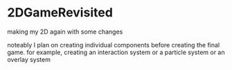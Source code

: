 # 2DGameRevisited
making my 2D again with some changes

noteably I plan on creating individual components before creating the final game. for example, creating an interaction system or a particle system or an overlay system
